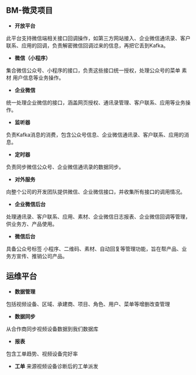 ## BM-微灵项目
* **开放平台**

此平台支持微信端相关接口回调操作，如第三方网站接入、企业微信通讯录、客户联系、应用的回调，负责解密微信回调过来的信息，再把它丢到Kafka。

* **微信（小程序）**

集合微信公众号、小程序的接口，负责这些接口统一授权，处理公众号的菜单 素材 用户信息等业务操作。

* **企业微信**

统一处理企业微信的接口，涵盖网页授权、通讯录管理、客户联系、应用等业务操作。

* **监听器**

 负责Kafka消息的消费，包含公众号信息、企业微信通讯录、客户联系、应用的消息。
 
* **定时器**

负责同步微信公众号、企业微信通讯录的数据同步。

* **对外服务**

向整个公司的开发团队提供微信、企业微信接口，并收集所有接口的调用情况。

* **企业微信后台**

处理通讯录、客户联系、应用、素材、企业微信日志报表、企业微信回调等管理，供业务方、产品使用。

* **微信后台**

具备公众号标签 小程序、二维码、素材、自动回复等管理功能，旨在帮产品、业务方宣传、推销公司产品。

## 运维平台
   
* **数据管理**

 包括视频设备、区域、承建商、项目、角色、用户、菜单等增删改查管理
 
* **数据同步**

 从合作商同步视频设备数据到我们数据库
 
* **报表**

 包含工单趋势、视频设备完好率
 
* **工单**
 来源视频设备诊断后的工单派发